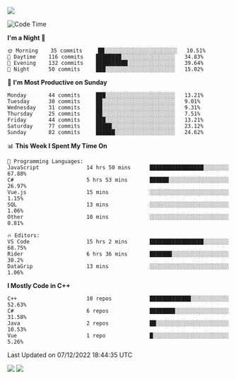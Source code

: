 ![](https://komarev.com/ghpvc/?username=lilpidgey&color=red)
<!--START_SECTION:waka-->
![Code Time](http://img.shields.io/badge/Code%20Time-1%2C406%20hrs%2047%20mins-blue)

**I'm a Night 🦉** 

```text
🌞 Morning    35 commits     ██░░░░░░░░░░░░░░░░░░░░░░░   10.51% 
🌆 Daytime    116 commits    ████████░░░░░░░░░░░░░░░░░   34.83% 
🌃 Evening    132 commits    ██████████░░░░░░░░░░░░░░░   39.64% 
🌙 Night      50 commits     ███░░░░░░░░░░░░░░░░░░░░░░   15.02%

```
📅 **I'm Most Productive on Sunday** 

```text
Monday       44 commits     ███░░░░░░░░░░░░░░░░░░░░░░   13.21% 
Tuesday      30 commits     ██░░░░░░░░░░░░░░░░░░░░░░░   9.01% 
Wednesday    31 commits     ██░░░░░░░░░░░░░░░░░░░░░░░   9.31% 
Thursday     25 commits     ██░░░░░░░░░░░░░░░░░░░░░░░   7.51% 
Friday       44 commits     ███░░░░░░░░░░░░░░░░░░░░░░   13.21% 
Saturday     77 commits     █████░░░░░░░░░░░░░░░░░░░░   23.12% 
Sunday       82 commits     ██████░░░░░░░░░░░░░░░░░░░   24.62%

```


📊 **This Week I Spent My Time On** 

```text
💬 Programming Languages: 
JavaScript               14 hrs 50 mins      █████████████████░░░░░░░░   67.88% 
C#                       5 hrs 53 mins       ██████░░░░░░░░░░░░░░░░░░░   26.97% 
Vue.js                   15 mins             ░░░░░░░░░░░░░░░░░░░░░░░░░   1.15% 
SQL                      13 mins             ░░░░░░░░░░░░░░░░░░░░░░░░░   1.06% 
Other                    10 mins             ░░░░░░░░░░░░░░░░░░░░░░░░░   0.81%

🔥 Editors: 
VS Code                  15 hrs 2 mins       █████████████████░░░░░░░░   68.75% 
Rider                    6 hrs 36 mins       ███████░░░░░░░░░░░░░░░░░░   30.2% 
DataGrip                 13 mins             ░░░░░░░░░░░░░░░░░░░░░░░░░   1.06%

```

**I Mostly Code in C++** 

```text
C++                      10 repos            █████████████░░░░░░░░░░░░   52.63% 
C#                       6 repos             ████████░░░░░░░░░░░░░░░░░   31.58% 
Java                     2 repos             ██░░░░░░░░░░░░░░░░░░░░░░░   10.53% 
Vue                      1 repo              █░░░░░░░░░░░░░░░░░░░░░░░░   5.26%

```



 Last Updated on 07/12/2022 18:44:35 UTC
<!--END_SECTION:waka-->
![](https://hit.yhype.me/github/profile?user_id=42968544)
![](https://komarev.com/ghpvc/?lilpidgey)

